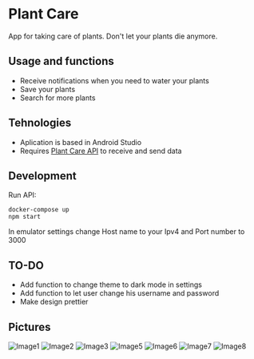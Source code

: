 # Plant Care
App for taking care of plants. Don't let your plants die anymore.

## Usage and functions
* Receive notifications when you need to water your plants
* Save your plants
* Search for more plants

## Tehnologies
* Aplication is based in Android Studio
* Requires [Plant Care API](https://github.com/TomazMazej/plant_care-api) to receive and send data

## Development
Run API:
```
docker-compose up
npm start
```
In emulator settings change Host name to your Ipv4 and Port number to 3000

## TO-DO
* Add function to change theme to dark mode in settings
* Add function to let user change his username and password
* Make design prettier

## Pictures
![Image1](/pictures/pc_login.png)
![Image2](/pictures/pc_home.png)
![Image3](/pictures/pc_drawer.png)
![Image5](/pictures/pc_search.png)
![Image6](/pictures/pc_myplants.png)
![Image7](/pictures/pc_plant.png)
![Image8](/pictures/pc_settings.png)



